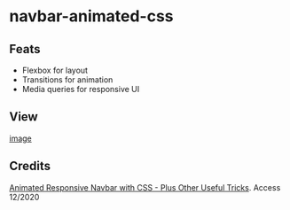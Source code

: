 # navbar-animated-css

## Feats

* Flexbox for layout
* Transitions for animation
* Media queries for responsive UI

## View

[image](Peek%2008-12-2020%2016-07.gif)

## Credits

[Animated Responsive Navbar with CSS - Plus Other Useful Tricks](https://youtu.be/biOMz4puGt8). Access 12/2020
